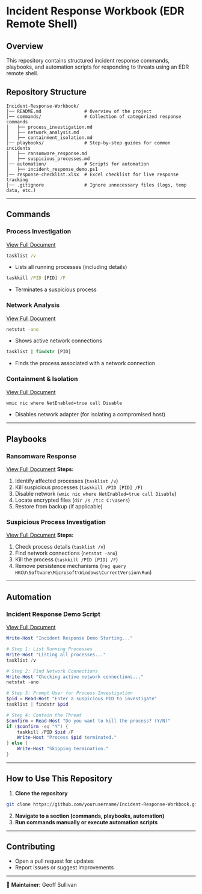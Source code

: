 # Incident Response Workbook (EDR Remote Shell)

## Overview
This repository contains structured incident response commands, playbooks, and automation scripts for responding to threats using an EDR remote shell.

## Repository Structure
```
Incident-Response-Workbook/
│── README.md                # Overview of the project
│── commands/                # Collection of categorized response commands
│   ├── process_investigation.md
│   ├── network_analysis.md
│   ├── containment_isolation.md
│── playbooks/               # Step-by-step guides for common incidents
│   ├── ransomware_response.md
│   ├── suspicious_processes.md
│── automation/              # Scripts for automation
│   ├── incident_response_demo.ps1
│── response-checklist.xlsx  # Excel checklist for live response tracking
│── .gitignore               # Ignore unnecessary files (logs, temp data, etc.)
```

---

## Commands
### Process Investigation
[View Full Document](commands/process_investigation.md)
```cmd
tasklist /v
```
- Lists all running processes (including details)

```cmd
taskkill /PID [PID] /F
```
- Terminates a suspicious process

### Network Analysis
[View Full Document](commands/network_analysis.md)
```cmd
netstat -ano
```
- Shows active network connections

```cmd
tasklist | findstr [PID]
```
- Finds the process associated with a network connection

### Containment & Isolation
[View Full Document](commands/containment_isolation.md)
```cmd
wmic nic where NetEnabled=true call Disable
```
- Disables network adapter (for isolating a compromised host)

---

## Playbooks
### Ransomware Response
[View Full Document](playbooks/ransomware_response.md)
**Steps:**
1. Identify affected processes (`tasklist /v`)
2. Kill suspicious processes (`taskkill /PID [PID] /F`)
3. Disable network (`wmic nic where NetEnabled=true call Disable`)
4. Locate encrypted files (`dir /s /t:c C:\Users`)
5. Restore from backup (if applicable)

### Suspicious Process Investigation
[View Full Document](playbooks/suspicious_processes.md)
**Steps:**
1. Check process details (`tasklist /v`)
2. Find network connections (`netstat -ano`)
3. Kill the process (`taskkill /PID [PID] /F`)
4. Remove persistence mechanisms (`reg query HKCU\Software\Microsoft\Windows\CurrentVersion\Run`)

---

## Automation
### Incident Response Demo Script
[View Full Document](automation/incident_response_demo.ps1)
```powershell
Write-Host "Incident Response Demo Starting..."

# Step 1: List Running Processes
Write-Host "Listing all processes..."
tasklist /v

# Step 2: Find Network Connections
Write-Host "Checking active network connections..."
netstat -ano

# Step 3: Prompt User for Process Investigation
$pid = Read-Host "Enter a suspicious PID to investigate"
tasklist | findstr $pid

# Step 4: Contain the Threat
$confirm = Read-Host "Do you want to kill the process? (Y/N)"
if ($confirm -eq "Y") {
    taskkill /PID $pid /F
    Write-Host "Process $pid terminated."
} else {
    Write-Host "Skipping termination."
}
```

---

## How to Use This Repository
1. **Clone the repository**
```sh
git clone https://github.com/yourusername/Incident-Response-Workbook.git
```
2. **Navigate to a section (commands, playbooks, automation)**
3. **Run commands manually or execute automation scripts**

---

## Contributing
- Open a pull request for updates
- Report issues or suggest improvements

---

📌 **Maintainer:** Geoff Sullivan